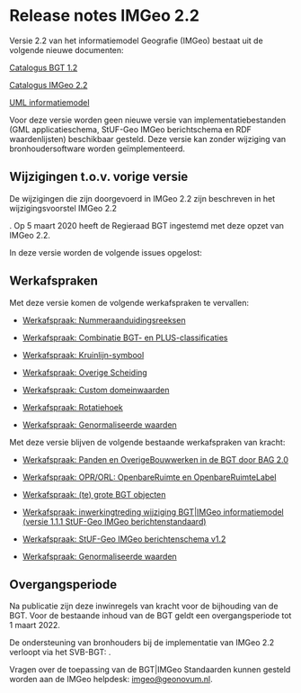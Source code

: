 Release notes IMGeo 2.2
=======================

Versie 2.2 van het informatiemodel Geografie (IMGeo) bestaat uit de volgende
nieuwe documenten:

[Catalogus BGT 1.2](https://docs.geostandaarden.nl/imgeo/def-im-BGT-20200701/)

[Catalogus IMGeo
2.2](https://docs.geostandaarden.nl/imgeo/def-im-IMGeo-20200701/)

[UML
informatiemodel](http://register.geostandaarden.nl/informatiemodel/imgeo/2.2)

Voor deze versie worden geen nieuwe versie van implementatiebestanden (GML
applicatieschema, StUF-Geo IMGeo berichtschema en RDF waardenlijsten)
beschikbaar gesteld. Deze versie kan zonder wijziging van bronhoudersoftware
worden geïmplementeerd.

Wijzigingen t.o.v. vorige versie
--------------------------------

De wijzigingen die zijn doorgevoerd in IMGeo 2.2 zijn beschreven in het
wijzigingsvoorstel IMGeo 2.2

. Op 5 maart 2020 heeft de Regieraad BGT ingestemd met deze opzet van IMGeo 2.2.

In deze versie worden de volgende issues opgelost:

Werkafspraken
-------------

Met deze versie komen de volgende werkafspraken te vervallen:

-   [Werkafspraak:
    Nummeraanduidingsreeksen](https://www.geonovum.nl/documents/20150716bgt-werkafspraak-nummeraanduidingreeksenpdf)

-   [Werkafspraak: Combinatie BGT- en
    PLUS-classificaties](https://www.geonovum.nl/documents/20140401werkafspraakcombinatiebgtenplusclassificatiespdf)

-   [Werkafspraak:
    Kruinlijn-symbool](https://www.geonovum.nl/documents/20140401werkafspraakkruinlijnsymboolpdf)

-   [Werkafspraak: Overige
    Scheiding](https://www.geonovum.nl/documents/20141212bgt-werkafspraak-overige-scheidingpdf)

-   [Werkafspraak: Custom
    domeinwaarden](https://www.geonovum.nl/documents/20141212bgt-werkafspraak-custom-domeinwaardenpdf)

-   [Werkafspraak:
    Rotatiehoek](https://www.geonovum.nl/documents/20141224bgt-werkafspraak-rotatiehoekpdf)

-   [Werkafspraak: Genormaliseerde
    waarden](https://www.geonovum.nl/documents/20150622bgt-werkafspraak-genormaliseerde-waardenpdf)

Met deze versie blijven de volgende bestaande werkafspraken van kracht:

-   [Werkafspraak: Panden en OverigeBouwwerken in de BGT door BAG
    2.0](https://docs.geostandaarden.nl/bgt/vv-wa-IMGeo-20180701/)

-   [Werkafspraak: OPR/ORL: OpenbareRuimte en
    OpenbareRuimteLabel](https://www.geonovum.nl/documents/20150716bgt-werkafspraak-oprorl-openbareruimteenopenbareruimtelabelpdf)

-   [Werkafspraak: (te) grote BGT
    objecten](https://www.geonovum.nl/documents/20141119-bgt-werkafspraak-te-grote-objectenpdf)

-   [Werkafspraak: inwerkingtreding wijziging BGT\|IMGeo informatiemodel (versie
    1.1.1 StUF-Geo IMGeo
    berichtenstandaard)](https://www.geonovum.nl/documents/20140401werkafspraakstuf-geoimgeoberichtenschemav111pdf)

-   [Werkafspraak: StUF-Geo IMGeo berichtenschema
    v1.2](https://www.geonovum.nl/documents/20141106werkafspraakstuf-geoimgeoberichtenschemav12pdf)

-   [Werkafspraak: Genormaliseerde
    waarden](https://www.geonovum.nl/documents/20150622bgt-werkafspraak-genormaliseerde-waardenpdf)

Overgangsperiode
----------------

Na publicatie zijn deze inwinregels van kracht voor de bijhouding van de BGT.
Voor de bestaande inhoud van de BGT geldt een overgangsperiode tot 1 maart 2022.

De ondersteuning van bronhouders bij de implementatie van IMGeo 2.2 verloopt via
het SVB-BGT: .

Vragen over de toepassing van de BGT\|IMGeo Standaarden kunnen gesteld worden
aan de IMGeo helpdesk: <imgeo@geonovum.nl>.
